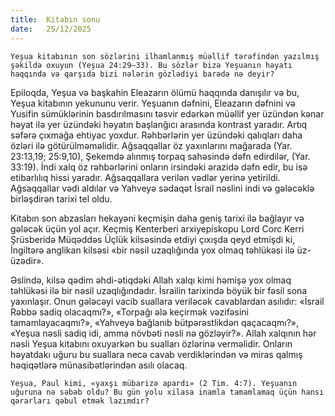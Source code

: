 ```yaml
---
title:  Kitabın sonu
date:   25/12/2025
---
```


`Yeşua kitabının son sözlərini ilhamlanmış müəllif tərəfindən yazılmış şəkildə oxuyun (Yeşua 24:29–33). Bu sözlər bizə Yeşuanın həyatı haqqında və qarşıda bizi nələrin gözlədiyi barədə nə deyir?`

Epiloqda, Yeşua və başkahin Eleazarın ölümü haqqında danışılır və bu, Yeşua kitabının yekununu verir. Yeşuanın dəfnini, Eleazarın dəfnini və Yusifin sümüklərinin basdırılmasını təsvir edərkən müəllif yer üzündən kənar həyat ilə yer üzündəki həyatın başlanğıcı arasında kontrast yaradır. Artıq səfərə çıxmağa ehtiyac yoxdur. Rəhbərlərin yer üzündəki qalıqları daha özləri ilə götürülməməlidir. Ağsaqqallar öz yaxınlarını mağarada (Yar. 23:13,19; 25:9,10), Şekemdə alınmış torpaq sahəsində dəfn edirdilər, (Yar. 33:19). İndi xalq öz rəhbərlərini onların irsindəki ərazidə dəfn edir, bu isə etibarlılıq hissi yaradır. Ağsaqqallara verilən vədlər yerinə yetirildi. Ağsaqqallar vədi aldılar və Yahveyə sədaqət İsrail nəslini indi və gələcəklə birləşdirən tarixi tel oldu.

Kitabın son abzasları hekayəni keçmişin daha geniş tarixi ilə bağlayır və gələcək üçün yol açır. Keçmiş Kenterberi arxiyepiskopu Lord Corc Kerri Şrüsberidə Müqəddəs Üçlük kilsəsində etdiyi çıxışda qeyd etmişdi ki, İngiltərə anglikan kilsəsi «bir nəsil uzaqlığında yox olmaq təhlükəsi ilə üz-üzədir».

Əslində, kilsə qədim əhdi-ətiqdəki Allah xalqı kimi həmişə yox olmaq təhlükəsi ilə bir nəsil uzaqlığındadır. İsrailin tarixində böyük bir fəsil sona yaxınlaşır. Onun gələcəyi vacib suallara veriləcək cavablardan asılıdır: «İsrail Rəbbə sadiq olacaqmı?», «Torpağı ələ keçirmək vəzifəsini tamamlayacaqmı?», «Yahveyə bağlanıb bütpərəstlikdən qaçacaqmı?», «Yeşua nəsli sadiq idi, amma növbəti nəsli nə gözləyir?». Allah xalqının hər nəsli Yeşua kitabını oxuyarkən bu sualları özlərinə verməlidir. Onların həyatdakı uğuru bu suallara necə cavab verdiklərindən və miras qalmış həqiqətlərə münasibətlərindən asılı olacaq.

`Yeşua, Paul kimi, «yaxşı mübarizə apardı» (2 Tim. 4:7). Yeşuanın uğuruna nə səbəb oldu? Bu gün yolu xilasa inamla tamamlamaq üçün hansı qərarları qəbul etmək lazımdır?`